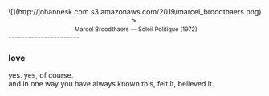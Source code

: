 <center>![](http://johannesk.com.s3.amazonaws.com/2019/marcel_broodthaers.png)</center>
<center>>&nbsp;<br>&nbsp;<small>Marcel Broodthaers — Soleil Politique (1972)</small></center>
----------------------



### love


 yes. yes, of course.  
and in one way you have always known this, felt it, believed it.  

